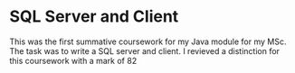 # SQL Server and Client

This was the first summative coursework for my Java module for my MSc. The task was to write a SQL server and client. I revieved a distinction for this coursework with a mark of 82
